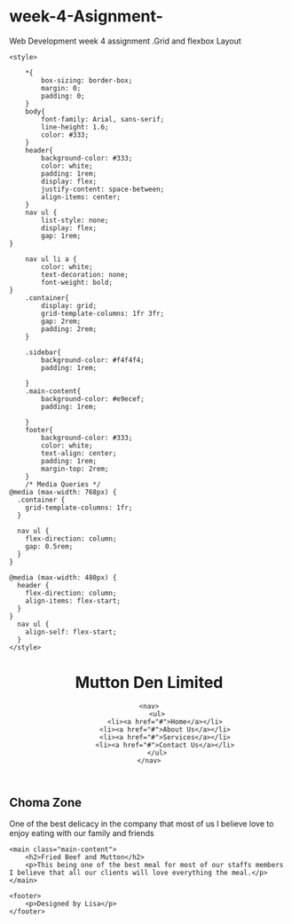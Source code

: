 # week-4-Asignment-
Web Development week 4 assignment .Grid and flexbox Layout 

<!DOCTYPE html>
<html lang="en">
<head>
    <meta charset="UTF-8">
    <meta name="viewport" content="width=device-width, initial-scale=1.0">
    <title>Flexbox and Grid Layout</title>

    <style>

        *{
            box-sizing: border-box;
            margin: 0;
            padding: 0;
        }
        body{
            font-family: Arial, sans-serif;
            line-height: 1.6;
            color: #333;
        }
        header{
            background-color: #333;
            color: white;
            padding: 1rem;
            display: flex;
            justify-content: space-between;
            align-items: center;
        }
        nav ul {
            list-style: none;
            display: flex;
            gap: 1rem;
    }

        nav ul li a {
            color: white;
            text-decoration: none;
            font-weight: bold;
    }
        .container{
            display: grid;
            grid-template-columns: 1fr 3fr;
            gap: 2rem;
            padding: 2rem;
        }

        .sidebar{
            background-color: #f4f4f4;
            padding: 1rem;

        }
        .main-content{
            background-color: #e9ecef;
            padding: 1rem;

        }
        footer{
            background-color: #333;
            color: white;
            text-align: center;
            padding: 1rem;
            margin-top: 2rem;
        }
        /* Media Queries */
    @media (max-width: 768px) {
      .container {
        grid-template-columns: 1fr;
      }

      nav ul {
        flex-direction: column;
        gap: 0.5rem;
      }
    }

    @media (max-width: 480px) {
      header {
        flex-direction: column;
        align-items: flex-start;
      }
    }
      nav ul {
        align-self: flex-start;
      }
    </style>
</head>
<body>
    <header>
        <h1>Mutton Den Limited</h1>
    
    <nav>
        <ul>
            <li><a href="#">Home</a></li>
            <li><a href="#">About Us</a></li>
            <li><a href="#">Services</a></li>
            <li><a href="#">Contact Us</a></li>
        </ul>
    </nav>

</header>

<div class="container">
    <aside class="sidebar">
        <h2>Choma Zone</h2>
        <p>One of the best delicacy in the company that most of us I believe love to enjoy eating with our family and friends </p>
    </aside>

    <main class="main-content">
        <h2>Fried Beef and Mutton</h2>
        <p>This being one of the best meal for most of our staffs members I believe that all our clients will love everything the meal.</p>
    </main>
</div>


    <footer>
        <p>Designed by Lisa</p>
    </footer>

</body>
</html>
